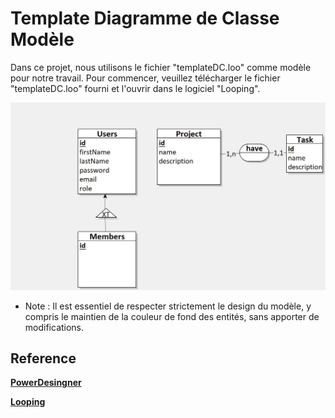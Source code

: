 # Template Diagramme de Classe Modèle


Dans ce projet, nous utilisons le fichier "templateDC.loo" comme modèle pour notre travail. Pour commencer, veuillez télécharger le fichier "templateDC.loo" fourni et l'ouvrir dans le logiciel "Looping".

<img src="Tamplate-Diagramme-class\templateDC.jpg">


- Note : Il est essentiel de respecter strictement le design du modèle, y compris le maintien de la couleur de fond des entités, sans apporter de modifications.

## Reference 
[**PowerDesingner**](https://www.powerdesigner.biz/EN/powerdesigner-resources/trial-download-167.html)

[**Looping**](https://www.looping-mcd.fr/)